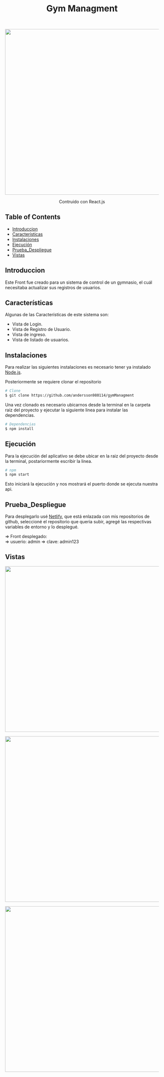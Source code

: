 <h1 align="center"> Gym Managment  </h1> <br>

<p align="center">
  <a href="#"> 
    <img  src="https://github.com/andersson980114/gymManagment/assets/70853111/82f0af7c-59c2-476a-9f89-6dfcb891b892" width="540">
  </a>
</p>
 

<p align="center">
  Contruido con React.js
</p>
 
<!-- START doctoc generated TOC please keep comment here to allow auto update -->
<!-- DON'T EDIT THIS SECTION, INSTEAD RE-RUN doctoc TO UPDATE -->
## Table of Contents

- [Introduccion](#Introduccion)
- [Características](#Características)
- [Instalaciones](#Instalaciones) 
- [Ejecución](#Ejecución) 
- [Prueba_Despliegue](#Prueba_Despliegue)
- [Vistas](#Vistas)

<!-- END doctoc generated TOC please keep comment here to allow auto update -->

## Introduccion

Este Front fue creado para un sistema de control de un gymnasio, el cuál necesitaba actualizar sus registros de usuarios.
 

## Características

Algunas de las Características de este sistema son:

* Vista de Login.
* Vista de Registro de Usuario.
* Vista de ingreso.
* Vista de listado de usuarios. 

## Instalaciones

Para realizar las siguientes instalaciones es necesario tener ya instalado [Node.js](https://nodejs.org/es/download/).

Posteriormente se requiere clonar el repositorio

```bash
# Clone
$ git clone https://github.com/andersson980114/gymManagment
```

Una vez clonado es necesario ubicarnos desde la terminal en la carpeta raiz del proyecto y ejecutar la siguiente linea para instalar las dependencias.
```bash
# Dependencias
$ npm install
```
 
## Ejecución
Para la ejecución del aplicativo se debe ubicar en la raiz del proyecto desde la terminal, postariormente escribir la linea.
```bash
# npm 
$ npm start
```

Esto iniciará la ejecución y nos mostrará el puerto donde se ejecuta nuestra api.

## Prueba_Despliegue
Para desplegarlo usé [Netlify](https://app.netlify.com//), que está enlazada con mis  repositorios de github, seleccioné el repositorio que queria subir, agregé las respectivas variables de entorno y lo desplegué.

=> Front desplegado:  
=> usuerio: admin
=> clave: admin123

## Vistas
<p align="center">
  <a href="#"> 
    <img  src="https://github.com/andersson980114/gymManagment/assets/70853111/ab4bb17d-9f43-46ce-b04e-53c8337ca53c" width="540">
  </a>
</p>
 
<p align="center">
  <a href="#"> 
    <img  src="https://github.com/andersson980114/gymManagment/assets/70853111/65bb0cf4-6794-419e-9425-14814bb1a144" width="540">
  </a>
</p>
 

<p align="center">
  <a href="#"> 
    <img  src= "https://github.com/andersson980114/gymManagment/assets/70853111/7e297213-6718-4045-8a9e-034bfcaeec4b" width="540">
  </a>
</p>

 
 

